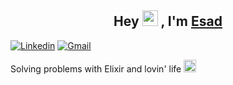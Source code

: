 <h2 align="center">Hey <img src="https://media.giphy.com/media/hvRJCLFzcasrR4ia7z/giphy.gif" width="25px"> , I'm <a href="https://shwetang550.github.io/profile/">Esad</a></h2>

[![Linkedin](https://img.shields.io/badge/-LinkedIn-blue?style=flat&logo=Linkedin&logoColor=white)](https://www.linkedin.com/in/muhammed-esad-kaya/)
[![Gmail](https://img.shields.io/badge/-Gmail-c14438?style=flat&logo=Gmail&logoColor=white)](mailto:muhammedesadkaya@gmail.com)

Solving problems with Elixir and lovin' life <img height ="20" src= "https://camo.githubusercontent.com/6ba7b982e69849c28d40e15131d5557cd65455a6/68747470733a2f2f6d656469612e67697068792e636f6d2f6d656469612f4c6e516a7057614f4e386e68723231764e572f67697068792e676966" />
